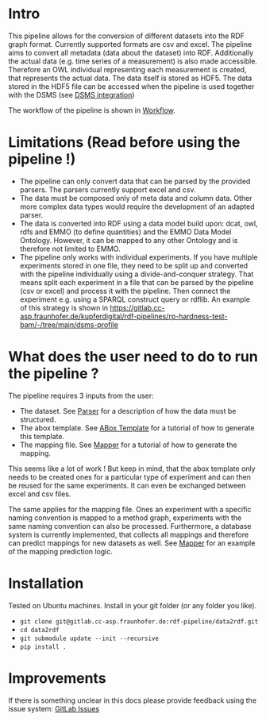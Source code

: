 # Intro

This pipeline allows for the conversion of different datasets into the RDF graph format. Currently supported formats are csv and excel.
The pipeline aims to convert all metadata (data about the dataset) into RDF. Additionally the actual data (e.g. time series of a measurement) is also made accessible. Therefore an OWL individual representing each measurement is created, that represents the actual data. The data itself is stored as HDF5.
The data stored in the HDF5 file can be accessed when the pipeline is used together with the DSMS (see [DSMS integration](./dsms-integration.md))

The workflow of the pipeline is shown in [Workflow](./workflow.md).

# Limitations (Read before using the pipeline !)

- The pipeline can only convert data that can be parsed by the provided parsers. The parsers currently support excel and csv.
- The data must be composed only of meta data and column data. Other more complex data types would require the development of an adapted parser.
- The data is converted into RDF using a data model build upon: dcat, owl, rdfs and EMMO (to define quantities) and the EMMO Data Model Ontology. However, it can be mapped to any other Ontology and is therefore not limited to EMMO.
- The pipeline only works with individual experiments. If you have multiple experiments stored in one file, they need to be split up and converted with the pipeline individually using a divide-and-conquer strategy. That means split each experiment in a file that can be parsed by the pipeline (csv or excel) and process it with the pipeline. Then connect the experiment e.g. using a SPARQL construct query or rdflib.
An example of this strategy is shown in <https://gitlab.cc-asp.fraunhofer.de/kupferdigital/rdf-pipelines/rp-hardness-test-bam/-/tree/main/dsms-profile>

# What does the user need to do to run the pipeline ?

The pipeline requires 3 inputs from the user:

- The dataset. See [Parser](./workflow.md#Parser) for a description of how the data must be structured.
- The abox template. See [ABox Template](./workflow.md#abox-skeleton) for a tutorial of how to generate this template.
- The mapping file. See [Mapper](./workflow.md#data-method-mapping) for a tutorial of how to generate the mapping.

This seems like a lot of work ! But keep in mind, that the abox template only needs to be created ones for a particular type of experiment and can then be reused for the same experiments. It can even be exchanged between excel and csv files.

The same applies for the mapping file. Ones an experiment with a specific naming convention is mapped to a method graph, experiments with the same naming convention can also be processed.
Furthermore, a database system is currently implemented, that collects all mappings and therefore can predict mappings for new datasets as well. See [Mapper](./workflow.md#data-method-mapping) for an example of the mapping prediction logic.

# Installation

Tested on Ubuntu machines.
Install in your git folder (or any folder you like).

- `git clone git@gitlab.cc-asp.fraunhofer.de:rdf-pipeline/data2rdf.git`
- `cd data2rdf`
- `git submodule update --init --recursive`
- `pip install .`

# Improvements

If there is something unclear in this docs please provide feedback using the issue system: [GitLab Issues](https://gitlab.cc-asp.fraunhofer.de/rdf-pipeline/data2rdf/-/issues)
